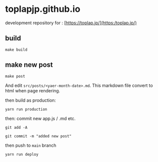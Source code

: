 # toplapjp.github.io

development repository for : [https://toplap.jp/](https:/toplap.jp/)

## build

```make build```

## make new post

```make post```

And edit ```src/posts/<yaer-month-date>.md```. This markdown file convert to html when page rendering.

then build as production:

```yarn run production```

then: commit new app.js / .md etc.

```git add -A```

```git commit -m "added new post"```

then push to ```main``` branch

```yarn run deploy```

